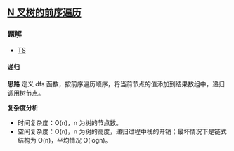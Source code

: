 ## [N 叉树的前序遍历](https://leetcode-cn.com/problems/n-ary-tree-preorder-traversal/)
### 题解
+ [TS](../../ts/640/589.ts)

#### 递归
**思路**
定义 dfs 函数，按前序遍历顺序，将当前节点的值添加到结果数组中，递归调用树节点。

**复杂度分析**
+ 时间复杂度：O(n)，n 为树的节点数。
+ 空间复杂度：O(n)，n 为树的高度，递归过程中栈的开销；最坏情况下是链式结构为 O(n)，平均情况 O(logn)。  
